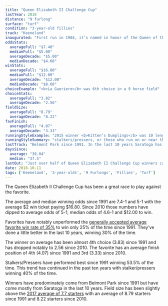 ```yaml
---
title: "Queen Elizabeth II Challenge Cup"
lastYear: 2018
distance: "9 furlong"
surface: "turf"
condition: "3-year-old fillies"
track: "Keeneland"
inaugurated: "First run in 1984, it’s named in honor of the Queen of the United Kingdom and other Commonwealth realms"
oddsStats:
  averageFull: "$7.40"
  medianFull: "$5.00"
  averageDecade: "$5.00"
  medianDecade: "$4.60"
winStats:
  averageFull: "$16.80"
  medianFull: "$12.00"
  averageDecade: "$12.00"
  medianDecade: "$8.60"
choiceExample: "<b>La Gueriere</b> was 6th choice in a 9 horse field"
choiceStats:
  averageFull: "3.82"
  averageDecade: "2.56"
fieldSize:
  averageFull: "8.79"
  averageDecade: "8.22"
favFinish:
  averageFull: "4.07"
  averageDecade: "3.33"
runningStyleExample: "2015 winner <b>Kitten’s Dumplings</b> was 10 lengths"
runningStyleSummary: "stalkers/pressers, or those who run on or near the pacesetter. That trend has continued over the past 10 years with stalkers winning 40% of the time"
lastTrack: "Belmont Park since 1991. In the last 10 years Saratoga has sent 40% of the winners while Del Mar has sent 30%. Winners have generally raced within the last 39 days of their prior start"
daysSince:
  average: "39.04"
  median: "37.5"
lastOut: "Just over half of Queen Elizabeth II Challenge Cup winners came into the race off of a win (53.6%) and almost 90% came in finishing in the money (first, second or third) last out."
date: 2018-10-11
tags: ['Keeneland', '3-year-olds', '9 Furlongs', 'Fillies', 'Turf']
---
```


The Queen Elizabeth II Challenge Cup has been a great race to play against the favorite.

The average and median winning odds since 1991 are 7.4-1 and 5-1 with the average $2 win ticket paying $16.80. Since 2010 those numbers have dipped to average odds of 5-1, median odds of 4.6-1 and $12.00 to win.

Favorites have notably unperformed the [generally accepted average favorite win rate of 35%](http://agameofskill.com/how-well-do-horse-racing-favorites-perform/) to win  only 25% of the time since 1991. They’ve done a little better in the last 10 years, winning 30% of the time.

The winner on average has been almost 4th choice (3.83) since 1991 and has dropped notably to 2.56 since 2010. The favorite has an average finish position of 4th (4.07) since 1991 and 3rd (3.33) since 2010.

Stalkers/Pressers have performed best since 1991 winning 53.5% of the time. This trend has continued in the past ten years with stalker/pressers winning 40% of the time.

Winners have predominately come from Belmont Park since 1991 but have come mostly from Saratoga in the last 10 years. Field size has been slightly above the [2017 average of 7.7 starters](http://jockeyclub.com/factbook/races_pass.asp?whatyr=2017) with an average of 8.79 starters since 1991 and 8.22 starters since 2010.
